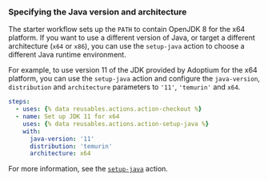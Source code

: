 ### Specifying the Java version and architecture

The starter workflow sets up the `PATH` to contain OpenJDK 8 for the x64 platform. If you want to use a different version of Java, or target a different architecture (`x64` or `x86`), you can use the `setup-java` action to choose a different Java runtime environment.

For example, to use version 11 of the JDK provided by Adoptium for the x64 platform, you can use the `setup-java` action and configure the `java-version`, `distribution` and `architecture` parameters to `'11'`, `'temurin'` and `x64`.

```yaml copy
steps:
  - uses: {% data reusables.actions.action-checkout %}
  - name: Set up JDK 11 for x64
    uses: {% data reusables.actions.action-setup-java %}
    with:
      java-version: '11'
      distribution: 'temurin'
      architecture: x64
```

For more information, see the [`setup-java`](https://github.com/actions/setup-java) action.
